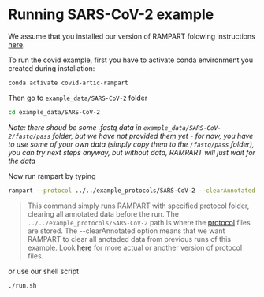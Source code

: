 # Running SARS-CoV-2 example

We assume that you installed our version of RAMPART folowing instructions [here](installation.md).

To run the covid example, first you have to activate conda environment you created during installation:

```bash
conda activate covid-artic-rampart
```

Then go to `example_data/SARS-CoV-2` folder

```bash
cd example_data/SARS-CoV-2
```

*Note: there shoud be some .fastq data in `example_data/SARS-CoV-2/fastq/pass` folder, but we have not provided them yet - for now, you have to use some of your own data (simply copy them to the `/fastq/pass` folder), you can try next steps anyway, but without data, RAMPART will just wait for the data*

Now run rampart by typing

```bash
rampart --protocol ../../example_protocols/SARS-CoV-2 --clearAnnotated
```
> This command simply runs RAMPART with specified protocol folder, clearing all annotated data before the run. The `../../example_protocols/SARS-CoV-2` path is where the [protocol](protocols.md) files are stored. The --clearAnnotated option means that we want RAMPART to clear all anotaded data from previous runs of this example.
> Look [here](https://github.com/fmfi-compbio/nanocrop/tree/New-monitoring-framework/rampart/SARS-CoV-2) for more actual or another version of protocol files. 

or use our shell script

```bash
./run.sh
```